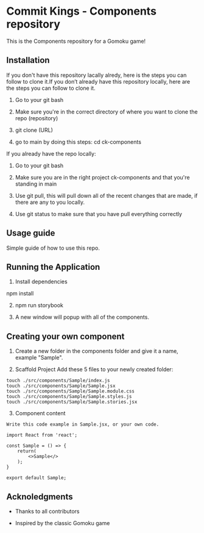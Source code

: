 # Commit Kings - Components repository

This is the Components repository for a Gomoku game!

## Installation

If you don't have this repository lacally alredy, here is the steps you can follow to clone it.If you don’t already have this repository locally, here are the steps you can follow to clone it.

1. Go to your git bash

2. Make sure you're in the correct directory of where you want to clone the repo (repository)

3. git clone (URL)

4. go to main by doing this steps: cd ck-components

If you already have the repo locally:

1. Go to your git bash

2. Make sure you are in the right project ck-components and that you're standing in main

3. Use git pull, this will pull down all of the recent changes that are made, if there are any to you locally.

4. Use git status to make sure that you have pull everything correctly

## Usage guide

Simple guide of how to use this repo.

## Running the Application

1. Install dependencies

npm install

2. npm run storybook

3. A new window will popup with all of the components.

## Creating your own component

1. Create a new folder in the components folder and give it a name, example "Sample".

2. Scaffold Project
   Add these 5 files to your newly created folder:

```
touch ./src/components/Sample/index.js
touch ./src/components/Sample/Sample.jsx
touch ./src/components/Sample/Sample.module.css
touch ./src/components/Sample/Sample.styles.js
touch ./src/components/Sample/Sample.stories.jsx
```

3. Component content

```
Write this code example in Sample.jsx, or your own code.

import React from 'react';

const Sample = () => {
    return(
        <>Sample</>
    );
}

export default Sample;
```

## Acknoledgments

- Thanks to all contributors

- Inspired by the classic Gomoku game
